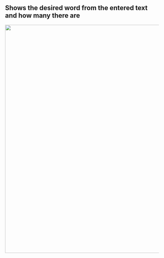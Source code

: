 Shows the desired word from the entered text and how many there are
---
<img src="https://github.com/user-attachments/assets/5e7f3f37-f0ea-4b8b-b08a-908377733b2d" width="750">
